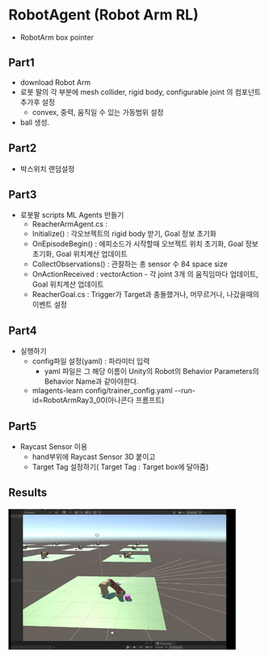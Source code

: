 # RobotAgent (Robot Arm RL)
- RobotArm box pointer

## Part1
- download Robot Arm
- 로봇 팔의 각 부분에 mesh collider, rigid body, configurable joint 의 컴포넌트 추가후 설정
  - convex, 중력, 움직일 수 있는 가동범위 설정
- ball 생성.
## Part2
- 박스위치 랜덤설정
## Part3
- 로봇팔 scripts ML Agents 만들기
  -  ReacherArmAgent.cs : 
    - Initialize() : 각오브젝트의 rigid body 받기, Goal 정보 초기화
    - OnEpisodeBegin() : 에피소드가 시작할때 오브젝트 위치 초기화, Goal 정보 초기화, Goal 위치계산 업데이트
    - CollectObservations() : 관찰하는 총 sensor 수 84 space size
    - OnActionReceived : vectorAction - 각 joint 3개 의 움직임마다 업데이트, Goal 위치계산 업데이트
  -  ReacherGoal.cs : Trigger가 Target과 충돌했거나, 머무르거나, 나갔을때의 이벤트 설정
## Part4
- 실행하기
  - config파일 설정(yaml) : 파라미터 입력
    - yaml 파일은 그 해당 이름이 Unity의 Robot의 Behavior Parameters의 Behavior Name과 같아야한다.
  - mlagents-learn config/trainer_config.yaml --run-id=RobotArmRay3_00(아나콘다 프롬프트)

## Part5
- Raycast Sensor 이용
  - hand부위에 Raycast Sensor 3D 붙이고
  - Target Tag 설정하기( Target Tag : Target box에 달아줌)

## Results
<img src="/RobotArm.JPG"  width="450" height="280">
